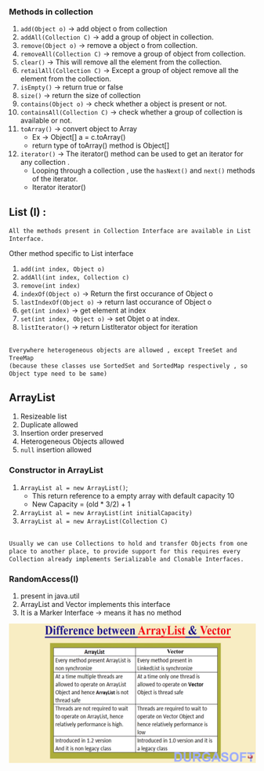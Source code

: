 ### Methods in collection

1. `add(Object o)` -> add object  o from collection
2. `addAll(Collection C)` -> add a group of object in collection.
3. `remove(Object o)` -> remove a object o from collection.
4. `removeAll(Collection C)` -> remove a group of object from collection.
5. `clear()` -> This will remove all the element from the collection.
6. `retailAll(Collection C)` -> Except a group of object remove all the element from the collection.
7. `isEmpty()` -> return true or false
8. `size()` -> return the size of collection
9. `contains(Object o)` -> check whether a object is present or not.
10. `containsAll(Collection C)` -> check whether a group of collection is available or not.
11. `toArray()` -> convert object to Array
    * Ex -> Object[] a = c.toArray()
    * return type of toArray() method is Object[]
12. `iterator()` -> The iterator() method can be used to get an iterator for any collection .
    * Looping through a collection , use the `hasNext()` and `next()` methods of the iterator.
    * Iterator iterator()


## **List (I) :** 
    All the methods present in Collection Interface are available in List Interface.

Other method specific to List interface

1. `add(int index, Object o)`
2. `addAll(int index, Collection c)`
3. `remove(int index)`
4. `indexOf(Object o)` -> Return the first occurance of Object o
5. `lastIndexOf(Object o)` -> return last occurance of Object o
6. `get(int index)` -> get element at index
7. `set(int index, Object o)` -> set Objet o at index.
8. `listIterator()` -> return ListIterator object for iteration


##

    Everywhere heterogeneous objects are allowed , except TreeSet and TreeMap
    (because these classes use SortedSet and SortedMap respectively , so Object type need to be same)


## ArrayList
1. Resizeable list
2. Duplicate allowed
3. Insertion order preserved
4. Heterogeneous Objects allowed
5. `null` insertion allowed


### Constructor in ArrayList
1. `ArrayList al = new ArrayList()`;
    * This return reference to a empty array with default capacity 10
    * New Capacity = (old * 3/2) + 1
2. `ArrayList al = new ArrayList(int initialCapacity)`
3. `ArrayList al = new ArrayList(Collection C)`

##

    Usually we can use Collections to hold and transfer Objects from one place to another place, to provide support for this requires every Collection already implements Serializable and Clonable Interfaces.


### RandomAccess(I)
1. present in java.util
2. ArrayList and Vector implements this interface
3. It is a Marker Interface -> means it has no method



![ArrayList vs Vector](./assets/arraylist_vs_vector.png)